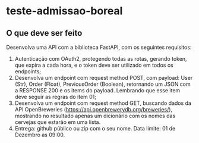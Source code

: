 # teste-admissao-boreal


## O que deve ser feito

Desenvolva uma API com a biblioteca FastAPI, com os seguintes requisitos:

1. Autenticação com OAuth2, protegendo todas as rotas, gerando token, que expira a cada hora, e o token deve ser utilizado em todos os endpoints;
2. Desenvolva um endpoint com request method POST, com payload: User (Str), Order (Float), PreviousOrder (Boolean), retornando um JSON com a RESPONSE 200 e os items do payload. Lembrando que esse item deve seguir as regras do item 01;
3. Desenvolva um endpoint com request method GET, buscando dados da API OpenBreweries (https://api.openbrewerydb.org/breweries/), mostrando no resultado apenas um dicionário com os nomes das cervejas que estarão em uma lista.
4. Entrega: github público ou zip com o seu nome. Data limite: 01 de Dezembro as 09:00.
